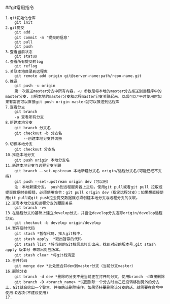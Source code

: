 ##git常用指令

    1.git初始化仓库
        git init
    2.git提交
        git add .
        git commit -m '提交的信息'
        git pull
        git push
    3.查看当前状态
        git status
    4.查看所有提交的log
        git reflog
    5.关联本地目录到远程库
        git remote add origin git@server-name:path/repo-name.git
    6.推送
        git push -u origin
        第一次推送master分支中所有内容，-u 参数是将本地的master分支推送到远程库中的master分支，且把本地的master分支和远程master分支关联起来，以后可以*平时使用时如果有需要可以直接git push origin master就可以推送到远程库
    7.查看分支
        git branch
        -a 查看所有分支
    8.新建本地分支
        git branch 分支名
        git checkout -b 分支名 
            --创建本地分支并切换
    9.切换本地分支
        git checkout 分支名
    10.推送本地分支
        git push origin 本地分支名
    11.新建本地分支与远程分支关联
        git branch –-set-upstream 本地新建分支名 origin/远程分支名(可能已经不支持)
        git push --set-upstream origin dev（可以用）
        注：本地新建分支， push到远程服务器上之后，使用git pull或者git pull 拉取或提交数据时会报错，必须使用命令：git pull origin dev（指定远程分支）；如果想直接使用git pull或git push拉去提交数据就必须创建本地分支与远程分支的关联。
    12.查看本地分支和远程分支的跟踪关系
        git branch -vv
    13.在远程分支的基础上建立develop分支，并且让develop分支追踪origin/develop远程分支。
        git checkout -b develop origin/develop
    14.暂存临时代码
        git stash *暂存代码，推入git栈中，
        git stash apply  *取出暂存的代码
        git stash list *将当前的Git栈信息打印出来，找到对应的版本号,git stash apply 版本号 来取出对应版本。
        git stash clear *将git栈清空
    15.合并代码
        git merge dev *此处是合并dev到master分支（当前分支master）
    16.删除分支
        git branch -d dev *删除的分支不是当前正在打开的分支，使用branch -d直接删除
        git branch -D <branch_name> *试图删除一个分支时自己还没转移到另外的分支上，Git就会给出一个警告，并拒绝该删除操作。如果坚持要删除该分支的话，就需要在命令中使用-D选项(不建议使用)
    17.
